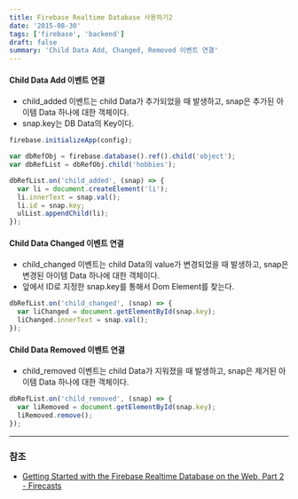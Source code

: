 ```yaml
---
title: Firebase Realtime Database 사용하기2
date: '2015-08-30'
tags: ['firebase', 'backend']
draft: false
summary: 'Child Data Add, Changed, Removed 이벤트 연결'
---
```


#### Child Data Add 이벤트 연결

- child_added 이벤트는 child Data가 추가되었을 때 발생하고, snap은 추가된 아이템 Data 하나에 대한 객체이다.
- snap.key는 DB Data의 Key이다.

```js
firebase.initializeApp(config);

var dbRefObj = firebase.database().ref().child('object');
var dbRefList = dbRefObj.child('hobbies');

dbRefList.on('child_added', (snap) => {
  var li = document.createElement('li');
  li.innerText = snap.val();
  li.id = snap.key;
  ulList.appendChild(li);
});
```

#### Child Data Changed 이벤트 연결

- child_changed 이벤트는 child Data의 value가 변경되었을 때 발생하고, snap은 변경된 아이템 Data 하나에 대한 객체이다.
- 앞에서 ID로 지정한 snap.key를 통해서 Dom Element를 찾는다.

```js
dbRefList.on('child_changed', (snap) => {
  var liChanged = document.getElementById(snap.key);
  liChanged.innerText = snap.val();
});
```

#### Child Data Removed 이벤트 연결

- child_removed 이벤트는 child Data가 지워졌을 때 발생하고, snap은 제거된 아이템 Data 하나에 대한 객체이다.

```js
dbRefList.on('child_removed', (snap) => {
  var liRemoved = document.getElementById(snap.key);
  liRemoved.remove();
});
```

---

### 참조

- [Getting Started with the Firebase Realtime Database on the Web, Part 2 - Firecasts](https://www.youtube.com/watch?v=dBscwaqNPuk&index=3&list=PLl-K7zZEsYLmnJ_FpMOZgyg6XcIGBu2OX)
